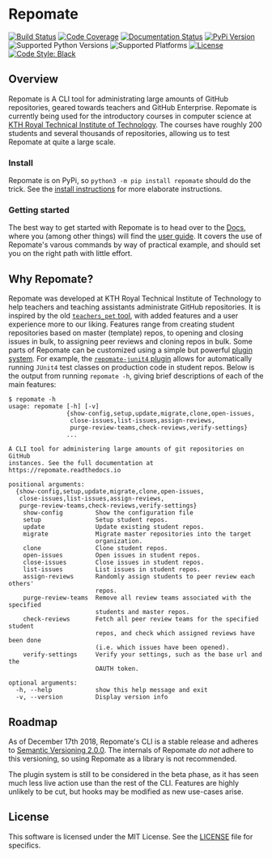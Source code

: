 # Repomate
[![Build Status](https://travis-ci.com/slarse/repomate.svg)](https://travis-ci.com/slarse/repomate)
[![Code Coverage](https://codecov.io/gh/slarse/repomate/branch/master/graph/badge.svg)](https://codecov.io/gh/slarse/repomate)
[![Documentation Status](https://readthedocs.org/projects/repomate/badge/?version=latest)](http://repomate.readthedocs.io/en/latest/)
[![PyPi Version](https://badge.fury.io/py/repomate.svg)](https://badge.fury.io/py/repomate)
![Supported Python Versions](https://img.shields.io/badge/python-3.5%2C%203.6%2C%203.7-blue.svg)
![Supported Platforms](https://img.shields.io/badge/platforms-Linux%2C%20macOS-blue.svg)
[![License](https://img.shields.io/badge/license-MIT-blue.svg)](LICENSE)
[![Code Style: Black](https://img.shields.io/badge/code%20style-black-000000.svg)](https://github.com/ambv/black)

## Overview
Repomate is A CLI tool for administrating large amounts of GitHub
repositories, geared towards teachers and GitHub Enterprise. Repomate is
currently being used for the introductory courses in computer science at
[KTH Royal Technical Institute of Technology](https://www.kth.se/en/eecs). The
courses have roughly 200 students and several thousands of repositories,
allowing us to test Repomate at quite a large scale.

### Install
Repomate is on PyPi, so `python3 -m pip install repomate` should do the trick. See the
[install instructions](https://repomate.readthedocs.io/en/latest/install.html)
for more elaborate instructions.

### Getting started
The best way to get started with Repomate is to head over to the
[Docs](https://repomate.readthedocs.io/en/latest/), where you (among other
things) will find the
[user guide](https://repomate.readthedocs.io/en/latest/userguide.html).
It covers the use of Repomate's varous commands by way of practical example,
and should set you on the right path with little effort.

## Why Repomate?
Repomate was developed at KTH Royal Technical Institute of Technology to help
teachers and teaching assistants administrate GitHub repositories. It is
inspired by the old
[`teachers_pet` tool](https://github.com/education/teachers_pet), with added
features and a user experience more to our liking. Features range from creating
student repositories based on master (template) repos, to opening and closing
issues in bulk, to assigning peer reviews and cloning repos in bulk. Some parts
of Repomate can be customized using a simple but powerful [plugin
system](https://github.com/slarse/repomate-plug). For example, the
[`repomate-junit4` plugin](https://github.com/slarse/repomate-junit4) allows for
automatically running `JUnit4` test classes on production code in student repos.
Below is the output from running `repomate -h`, giving brief descriptions of
each of the main features:

```
$ repomate -h
usage: repomate [-h] [-v]
                {show-config,setup,update,migrate,clone,open-issues,
                 close-issues,list-issues,assign-reviews,
                 purge-review-teams,check-reviews,verify-settings}
                ...

A CLI tool for administering large amounts of git repositories on GitHub
instances. See the full documentation at https://repomate.readthedocs.io

positional arguments:
  {show-config,setup,update,migrate,clone,open-issues,
   close-issues,list-issues,assign-reviews,
   purge-review-teams,check-reviews,verify-settings}
    show-config         Show the configuration file
    setup               Setup student repos.
    update              Update existing student repos.
    migrate             Migrate master repositories into the target
                        organization.
    clone               Clone student repos.
    open-issues         Open issues in student repos.
    close-issues        Close issues in student repos.
    list-issues         List issues in student repos.
    assign-reviews      Randomly assign students to peer review each others'
                        repos.
    purge-review-teams  Remove all review teams associated with the specified
                        students and master repos.
    check-reviews       Fetch all peer review teams for the specified student
                        repos, and check which assigned reviews have been done
                        (i.e. which issues have been opened).
    verify-settings     Verify your settings, such as the base url and the
                        OAUTH token.

optional arguments:
  -h, --help            show this help message and exit
  -v, --version         Display version info

```

## Roadmap
As of December 17th 2018, Repomate's CLI is a stable release and adheres to
[Semantic Versioning 2.0.0](https://semver.org/spec/v2.0.0.html). The internals
of Repomate _do not_ adhere to this versioning, so using Repomate as a library
is not recommended.

The plugin system is still to be considered in the beta phase, as it has seen
much less live action use than the rest of the CLI. Features are highly
unlikely to be cut, but hooks may be modified as new use-cases arise.

## License
This software is licensed under the MIT License. See the [LICENSE](LICENSE)
file for specifics.

